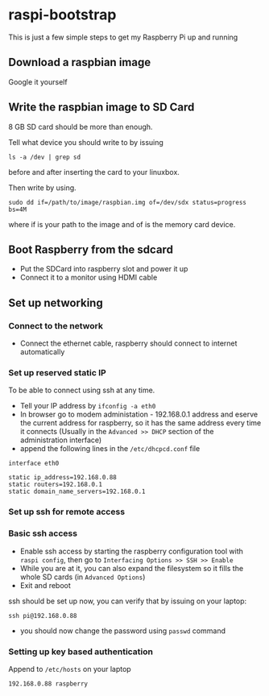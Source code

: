 # raspi-bootstrap

This is just a few simple steps to get my Raspberry Pi up and running

## Download a raspbian image

Google it yourself

## Write the raspbian image to SD Card

8 GB SD card should be more than enough.

Tell what device you should write to by issuing
 
```
ls -a /dev | grep sd
```

before and after inserting the card to your linuxbox.

Then write by using.

```
sudo dd if=/path/to/image/raspbian.img of=/dev/sdx status=progress bs=4M
```

where if is your path to the image and of is the memory card device.

## Boot Raspberry from the sdcard

- Put the SDCard into raspberry slot and power it up
- Connect it to a monitor using HDMI cable


## Set up networking

### Connect to the network

- Connect the ethernet cable, raspberry should connect to internet automatically

### Set up reserved static IP

To be able to connect using ssh at any time.

- Tell your IP address by `ifconfig -a eth0` 
- In browser go to modem administation - 192.168.0.1 address and eserve the current address for raspberry, so it has the same address every time it connects (Usually in the `Advanced >> DHCP` section of the administration interface)
- append the following lines in the `/etc/dhcpcd.conf` file

```
interface eth0

static ip_address=192.168.0.88
static routers=192.168.0.1
static domain_name_servers=192.168.0.1
```


### Set up ssh for remote access

### Basic ssh access

- Enable ssh access by starting the raspberry configuration tool with `raspi config`, then go to `Interfacing Options >> SSH >> Enable`
- While you are at it, you can also expand the filesystem so it fills the whole SD cards (in `Advanced Options`)
- Exit and reboot

ssh should be set up now, you can verify that by issuing on your laptop:

```
ssh pi@192.168.0.88
```

- you should now change the password using `passwd` command

### Setting up key based authentication

Append to `/etc/hosts` on your laptop 

```
192.168.0.88 raspberry
```

